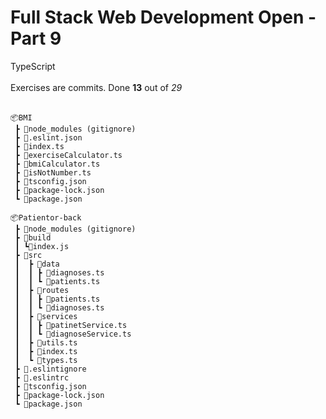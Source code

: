 <h1>Full Stack Web Development Open - Part 9</h1>

TypeScript</br></br>
Exercises are commits. Done **13** out of _29_
</br></br>

```
📦BMI
 ┣ 📂node_modules (gitignore)
 ┣ 📜.eslint.json
 ┣ 📜index.ts
 ┣ 📜exerciseCalculator.ts
 ┣ 📜bmiCalculator.ts
 ┣ 📜isNotNumber.ts
 ┣ 📜tsconfig.json
 ┣ 📜package-lock.json
 ┗ 📜package.json
```

```
📦Patientor-back
 ┣ 📂node_modules (gitignore)
 ┣ 📂build
 ┃ ┗📜index.js
 ┣ 📂src
 ┃  ┣ 📂data
 ┃  ┃ ┣ 📜diagnoses.ts
 ┃  ┃ ┗ 📜patients.ts
 ┃  ┣ 📂routes
 ┃  ┃ ┣ 📜patients.ts
 ┃  ┃ ┗ 📜diagnoses.ts
 ┃  ┣ 📂services
 ┃  ┃ ┣ 📜patinetService.ts
 ┃  ┃ ┗ 📜diagnoseService.ts
 ┃  ┣ 📜utils.ts
 ┃  ┣ 📜index.ts
 ┃  ┗ 📜types.ts
 ┣ 📜.eslintignore
 ┣ 📜.eslintrc
 ┣ 📜tsconfig.json
 ┣ 📜package-lock.json
 ┗ 📜package.json
```